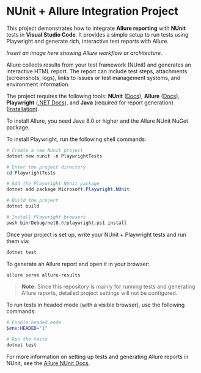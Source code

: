 # NUnit + Allure Integration Project

This project demonstrates how to integrate **Allure reporting** with **NUnit** tests in **Visual Studio Code**. It provides a simple setup to run tests using Playwright and generate rich, interactive test reports with Allure.  

*Insert an image here showing Allure workflow or architecture.*

Allure collects results from your test framework (NUnit) and generates an interactive HTML report. The report can include test steps, attachments (screenshots, logs), links to issues or test management systems, and environment information.  

The project requires the following tools: **NUnit** ([Docs](https://docs.nunit.org/articles/nunit/intro.html)), **Allure** ([Docs](https://allurereport.org/docs/)), **Playwright** ([.NET Docs](https://playwright.dev/dotnet/docs/intro)), and **Java** (required for report generation) ([Installation](https://docs.qameta.io/allure/#_installing_a_commandline)).  

To install Allure, you need Java 8.0 or higher and the Allure NUnit NuGet package.  

To install Playwright, run the following shell commands:

```powershell
# Create a new NUnit project
dotnet new nunit -n PlaywrightTests

# Enter the project directory
cd PlaywrightTests

# Add the Playwright NUnit package
dotnet add package Microsoft.Playwright.NUnit

# Build the project
dotnet build

# Install Playwright browsers
pwsh bin/Debug/net8.0/playwright.ps1 install
```

Once your project is set up, write your NUnit + Playwright tests and run them via:

```powershell
dotnet test
```

To generate an Allure report and open it in your browser:

```powershell
allure serve allure-results
```

> **Note:** Since this repository is mainly for running tests and generating Allure reports, detailed project settings will not be configured.  

To run tests in headed mode (with a visible browser), use the following commands:

```powershell
# Enable headed mode
$env:HEADED="1"

# Run the tests
dotnet test
```

For more information on setting up tests and generating Allure reports in NUnit, see the [Allure NUnit Docs](https://allurereport.org/docs/nunit/).

